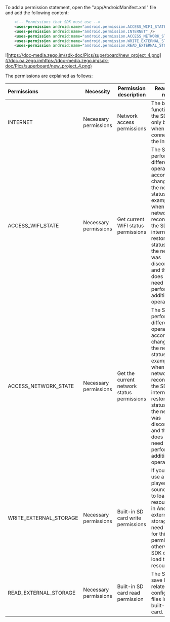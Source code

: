 To add a permission statement, open the "app/AndroidManifest.xml" file and add the following content:
   ```xml
       <!-- Permissions that SDK must use -->
       <uses-permission android:name="android.permission.ACCESS_WIFI_STATE" />
       <uses-permission android:name="android.permission.INTERNET" />
       <uses-permission android:name="android.permission.ACCESS_NETWORK_STATE" />
       <uses-permission android:name="android.permission.WRITE_EXTERNAL_STORAGE" />
       <uses-permission android:name="android.permission.READ_EXTERNAL_STORAGE" />
   ```


![https://doc-media.zego.im/sdk-doc/Pics/superboard/new_project_4.png](//doc.oa.zego.imhttps://doc-media.zego.im/sdk-doc/Pics/superboard/new_project_4.png)


The permissions are explained as follows:

|     Permissions     |     Necessity               | Permission description            | Reason for need                                                    |
| :------- | ---------------------- | -------------------- | ------------------------------------------------------------ |
| INTERNET |       Necessary permissions       | Network access permissions         | The basic functions of the SDK can only be used when connected to the Internet.                   |
| ACCESS_WIFI_STATE |   Necessary permissions    | Get current WIFI status permissions|The SDK will perform different operations according to changes in the network status. For example, when the network is reconnected, the SDK will internally restore the status when the network was disconnected, and the user does not need to perform additional operations. |
| ACCESS_NETWORK_STATE |  Necessary permissions  | Get the current network status permissions | The SDK will perform different operations according to changes in the network status. For example, when the network is reconnected, the SDK will internally restore the status when the network was disconnected, and the user does not need to perform additional operations. |
| WRITE_EXTERNAL_STORAGE | Necessary permissions | Built-in SD card write permissions      | If you need to use a media player or sound player to load media resource files in Android external storage, you need to apply for this permission, otherwise the SDK cannot load the resources.                |
| READ_EXTERNAL_STORAGE |  Necessary permissions |Built-in SD card read permission      | The SDK will save logs and related configuration files in the built-in SD card.         |







